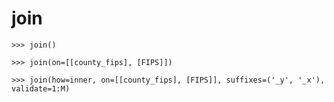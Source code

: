 # join

`>>> join()`

`>>> join(on=[[county_fips], [FIPS]])`

`>>> join(how=inner, on=[[county_fips], [FIPS]], suffixes=('_y', '_x'), validate=1:M)`